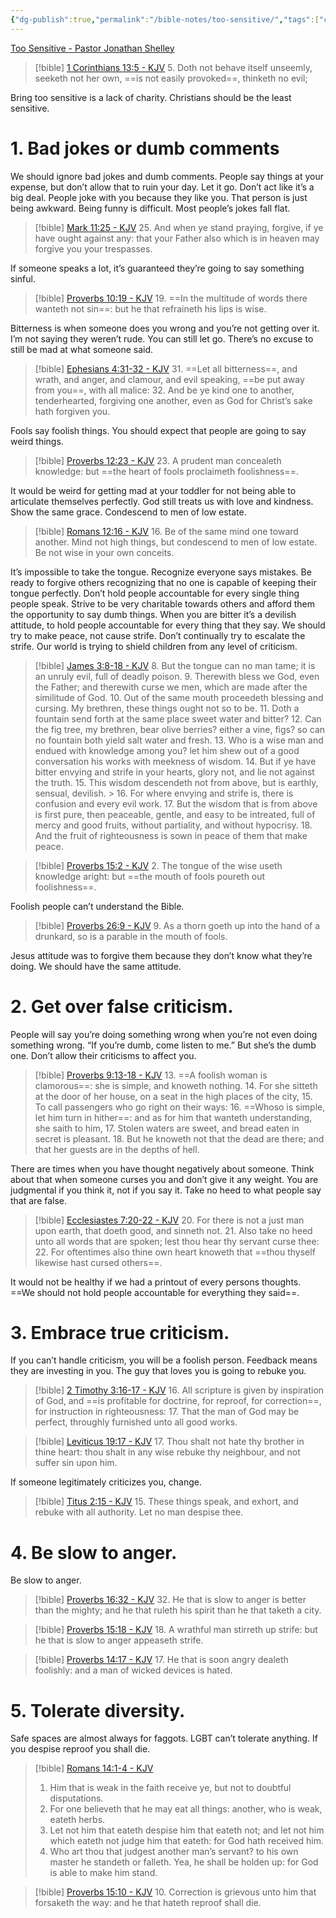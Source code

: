 ```yaml
---
{"dg-publish":true,"permalink":"/bible-notes/too-sensitive/","tags":["character"],"created":"May 19, 2024, 10:40 AM"}
---
```



[Too Sensitive - Pastor Jonathan Shelley](https://rumble.com/v4w5bv6-too-sensitive-pastor-jonathan-shelley-stedfast-baptist-church.html?start=1795)

> [!bible] [1 Corinthians 13:5 - KJV](https://bible-api.com/1+Corinthians+13:5?translation=kjv)
> 5. Doth not behave itself unseemly, seeketh not her own, ==is not easily provoked==, thinketh no evil;

Bring too sensitive is a lack of charity. Christians should be the least sensitive. 

# 1. Bad jokes or dumb comments

We should ignore bad jokes and dumb comments. People say things at your expense, but don’t allow that to ruin your day. Let it go. Don’t act like it’s a big deal. People joke with you because they like you. That person is just being awkward. Being funny is difficult. Most people’s jokes fall flat.

> [!bible] [Mark 11:25 - KJV](https://bible-api.com/Mark+11:25?translation=kjv)
> 25. And when ye stand praying, forgive, if ye have ought against any: that your Father also which is in heaven may forgive you your trespasses.


If someone speaks a lot, it’s guaranteed they’re going to say something sinful. 

> [!bible] [Proverbs 10:19 - KJV](https://bible-api.com/Proverbs+10:19?translation=kjv)
> 19. ==In the multitude of words there wanteth not sin==: but he that refraineth his lips is wise.


Bitterness is when someone does you wrong and you’re not getting over it. I’m not saying they weren’t rude. You can still let go. There’s no excuse to still be mad at what someone said. 
> [!bible] [Ephesians 4:31-32 - KJV](https://bible-api.com/Ephesians+4:31-32?translation=kjv)
> 31. ==Let all bitterness==, and wrath, and anger, and clamour, and evil speaking, ==be put away from you==, with all malice:
> 32. And be ye kind one to another, tenderhearted, forgiving one another, even as God for Christ’s sake hath forgiven you.


Fools say foolish things. You should expect that people are going to say weird things. 

> [!bible] [Proverbs 12:23 - KJV](https://bible-api.com/Proverbs+12:23?translation=kjv)
> 23. A prudent man concealeth knowledge: but ==the heart of fools proclaimeth foolishness==.


It would be weird for getting mad at your toddler for not being able to articulate themselves perfectly. God still treats us with love and kindness. Show the same grace. Condescend to men of low estate. 

> [!bible] [Romans 12:16 - KJV](https://bible-api.com/Romans+12:16?translation=kjv)
> 16. Be of the same mind one toward another. Mind not high things, but condescend to men of low estate. Be not wise in your own conceits.

It’s impossible to take the tongue. Recognize everyone says mistakes. Be ready to forgive others recognizing that no one is capable of keeping their tongue perfectly. Don’t hold people accountable for every single thing people speak. Strive to be very charitable towards others and afford them the opportunity to say dumb things. When you are bitter it’s a devilish attitude, to hold people accountable for every thing that they say. We should try to make peace, not cause strife. Don’t continually try to escalate the strife. Our world is trying to shield children from any level of criticism.

> [!bible] [James 3:8-18 - KJV](https://bible-api.com/James+3:8-18?translation=kjv)
> 8. But the tongue can no man tame; it is an unruly evil, full of deadly poison.
> 9. Therewith bless we God, even the Father; and therewith curse we men, which are made after the similitude of God.
> 10. Out of the same mouth proceedeth blessing and cursing. My brethren, these things ought not so to be.
> 11. Doth a fountain send forth at the same place sweet water and bitter?
> 12. Can the fig tree, my brethren, bear olive berries? either a vine, figs? so can no fountain both yield salt water and fresh.
> 13. Who is a wise man and endued with knowledge among you? let him shew out of a good conversation his works with meekness of wisdom.
> 14. But if ye have bitter envying and strife in your hearts, glory not, and lie not against the truth.
> 15. This wisdom descendeth not from above, but is earthly, sensual, devilish. > 16. For where envying and strife is, there is confusion and every evil work.
> 17. But the wisdom that is from above is first pure, then peaceable, gentle, and easy to be intreated, full of mercy and good fruits, without partiality, and without hypocrisy.
> 18. And the fruit of righteousness is sown in peace of them that make peace.

> [!bible] [Proverbs 15:2 - KJV](https://bible-api.com/Proverbs+15:2?translation=kjv)
> 2. The tongue of the wise useth knowledge aright: but ==the mouth of fools poureth out foolishness==.

Foolish people can’t understand the Bible. 

> [!bible] [Proverbs 26:9 - KJV](https://bible-api.com/Proverbs+26:9?translation=kjv)
> 9. As a thorn goeth up into the hand of a drunkard, so is  a parable in the mouth of fools.

Jesus attitude was to forgive them because they don’t know what they’re doing. We should have the same attitude. 

# 2. Get over false criticism.

People will say you’re doing something wrong when you’re not even doing something wrong. “If you’re dumb, come listen to me.” But she’s the dumb one. Don’t allow their criticisms to affect you. 

> [!bible] [Proverbs 9:13-18 - KJV](https://bible-api.com/Proverbs+9:13-18?translation=kjv)
> 13. ==A foolish woman is clamorous==: she is simple, and knoweth nothing.
> 14. For she sitteth at the door of her house, on a seat in the high places of the city,
> 15. To call passengers who go right on their ways:
> 16. ==Whoso is simple, let him turn in hither==: and as for  him that wanteth understanding, she saith to him,
> 17. Stolen waters are sweet, and bread eaten in secret is pleasant.
> 18. But he knoweth not that the dead are there; and that  her guests are in the depths of hell.

There are times when you have thought negatively about someone. Think about that when someone curses you and don’t give it any weight. You are judgmental if you think it, not if you say it. Take no heed to what people say that are false.

> [!bible] [Ecclesiastes 7:20-22 - KJV](https://bible-api.com/Ecclesiastes+7:20-22?translation=kjv)
> 20. For there is not a just man upon earth, that doeth good, and sinneth not.
> 21. Also take no heed unto all words that are spoken; lest thou hear thy servant curse thee:
> 22. For oftentimes also thine own heart knoweth that ==thou thyself likewise hast cursed others==.

It would not be healthy if we had a printout of every persons thoughts. ==We should not hold people accountable for everything they said==. 

# 3. Embrace true criticism. 

If you can’t handle criticism, you will be a foolish person. Feedback means they are investing in you. The guy that loves you is going to rebuke you. 
> [!bible] [2 Timothy 3:16-17 - KJV](https://bible-api.com/2+Timothy+3:16-17?translation=kjv)
> 16. All scripture is given by inspiration of God, and ==is  profitable for doctrine, for reproof, for correction==, for instruction in righteousness:
> 17. That the man of God may be perfect, throughly furnished unto all good works.

> [!bible] [Leviticus 19:17 - KJV](https://bible-api.com/Leviticus+19:17?translation=kjv)
> 17. Thou shalt not hate thy brother in thine heart: thou shalt in any wise rebuke thy neighbour, and not suffer sin upon him.


If someone legitimately criticizes you, change. 
> [!bible] [Titus 2:15 - KJV](https://bible-api.com/Titus+2:15?translation=kjv)
> 15. These things speak, and exhort, and rebuke with all authority. Let no man despise thee.


# 4. Be slow to anger. 

Be slow to anger.

> [!bible] [Proverbs 16:32 - KJV](https://bible-api.com/Proverbs+16:32?translation=kjv)
> 32. He that is slow to anger is better than the mighty; and he that ruleth his spirit than he that taketh a city.

> [!bible] [Proverbs 15:18 - KJV](https://bible-api.com/Proverbs+15:18?translation=kjv)
> 18. A wrathful man stirreth up strife: but
he that is slow to anger appeaseth strife.

> [!bible] [Proverbs 14:17 - KJV](https://bible-api.com/Proverbs+14:17?translation=kjv)
> 17. He that is soon angry dealeth foolishly: and a man of wicked devices is hated.

# 5. Tolerate diversity.

Safe spaces are almost always for faggots. LGBT can’t tolerate anything. If you despise reproof you shall die. 

> [!bible] [Romans 14:1-4 - KJV](https://bible-api.com/Romans+14:1-4?translation=kjv)
> 1. Him that is weak in the faith receive ye,
but not to doubtful disputations.
> 2. For one believeth that he may eat all things: another, who is weak, eateth herbs.
> 3. Let not him that eateth despise him that eateth not; and let not him which eateth not judge him that eateth: for God hath received him.
> 4. Who art thou that judgest another man’s servant? to his own master he standeth or falleth. Yea, he shall be holden up: for God is able to make him stand.

> [!bible] [Proverbs 15:10 - KJV](https://bible-api.com/Proverbs+15:10?translation=kjv)
> 10. Correction is grievous unto him that forsaketh the way: and he that hateth reproof shall die.

